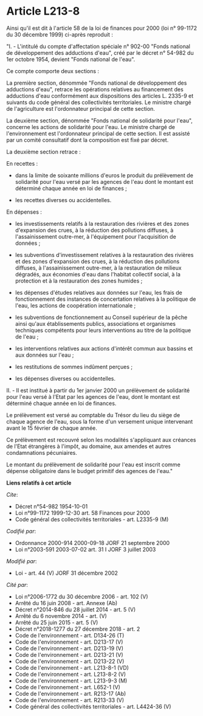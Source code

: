 # Article L213-8

Ainsi qu'il est dit à l'article 58 de la loi de finances pour 2000 (loi n° 99-1172 du 30 décembre 1999) ci-après reproduit :

"I. - L'intitulé du compte d'affectation spéciale n° 902-00 "Fonds national de développement des adductions d'eau", créé par
le décret n° 54-982 du 1er octobre 1954, devient "Fonds national de l'eau".

Ce compte comporte deux sections :

La première section, dénommée "Fonds national de développement des adductions d'eau", retrace les opérations relatives au
financement des adductions d'eau conformément aux dispositions des articles L. 2335-9 et suivants du code général des
collectivités territoriales. Le ministre chargé de l'agriculture est l'ordonnateur principal de cette section.

La deuxième section, dénommée "Fonds national de solidarité pour l'eau", concerne les actions de solidarité pour l'eau. Le
ministre chargé de l'environnement est l'ordonnateur principal de cette section. Il est assisté par un comité consultatif
dont la composition est fixé par décret.

La deuxième section retrace :

En recettes :

- dans la limite de soixante millions d'euros le produit du prélèvement de solidarité pour l'eau versé par les agences de
l'eau dont le montant est déterminé chaque année en loi de finances ;

- les recettes diverses ou accidentelles.

En dépenses :

- les investissements relatifs à la restauration des rivières et des zones d'expansion des crues, à la réduction des
pollutions diffuses, à l'assainissement outre-mer, à l'équipement pour l'acquisition de données ;

- les subventions d'investissement relatives à la restauration des rivières et des zones d'expansion des crues, à la
réduction des pollutions diffuses, à l'assainissement outre-mer, à la restauration de milieux dégradés, aux économies d'eau
dans l'habitat collectif social, à la protection et à la restauration des zones humides ;

- les dépenses d'études relatives aux données sur l'eau, les frais de fonctionnement des instances de concertation relatives
à la politique de l'eau, les actions de coopération internationale ;

- les subventions de fonctionnement au Conseil supérieur de la pêche ainsi qu'aux établissements publics, associations et
organismes techniques compétents pour leurs interventions au titre de la politique de l'eau ;

- les interventions relatives aux actions d'intérêt commun aux bassins et aux données sur l'eau ;

- les restitutions de sommes indûment perçues ;

- les dépenses diverses ou accidentelles.

II. - Il est institué à partir du 1er janvier 2000 un prélèvement de solidarité pour l'eau versé à l'Etat par les agences de
l'eau, dont le montant est déterminé chaque année en loi de finances.

Le prélèvement est versé au comptable du Trésor du lieu du siège de chaque agence de l'eau, sous la forme d'un versement
unique intervenant avant le 15 février de chaque année.

Ce prélèvement est recouvré selon les modalités s'appliquant aux créances de l'Etat étrangères à l'impôt, au domaine, aux
amendes et autres condamnations pécuniaires.

Le montant du prélèvement de solidarité pour l'eau est inscrit comme dépense obligatoire dans le budget primitif des agences
de l'eau."

**Liens relatifs à cet article**

_Cite_:

  - Décret n°54-982 1954-10-01
  - Loi n°99-1172 1999-12-30 art. 58 Finances pour 2000
  - Code général des collectivités territoriales - art. L2335-9 (M)

_Codifié par_:

  - Ordonnance 2000-914 2000-09-18 JORF 21 septembre 2000
  - Loi n°2003-591 2003-07-02 art. 31 I JORF 3 juillet 2003

_Modifié par_:

  - Loi - art. 44 (V) JORF 31 décembre 2002

_Cité par_:

  - Loi n°2006-1772 du 30 décembre 2006 - art. 102 (V)
  - Arrêté du 16 juin 2008 - art. Annexe (Ab)
  - Décret n°2014-846 du 28 juillet 2014 - art. 5 (V)
  - Arrêté du 6 novembre 2014 - art. (V)
  - Arrêté du 25 juin 2015 - art. 5 (V)
  - Décret n°2018-1277 du 27 décembre 2018 - art. 2
  - Code de l'environnement - art. D134-26 (T)
  - Code de l'environnement - art. D213-17 (V)
  - Code de l'environnement - art. D213-19 (V)
  - Code de l'environnement - art. D213-21 (V)
  - Code de l'environnement - art. D213-22 (V)
  - Code de l'environnement - art. L213-8-1 (VD)
  - Code de l'environnement - art. L213-8-2 (V)
  - Code de l'environnement - art. L213-9-3 (M)
  - Code de l'environnement - art. L652-1 (V)
  - Code de l'environnement - art. R213-17 (Ab)
  - Code de l'environnement - art. R213-33 (V)
  - Code général des collectivités territoriales - art. L4424-36 (V)
